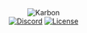 <div align="center">  
 	<img src="https://cdn.discordapp.com/attachments/842474300539666524/842844919923081247/unknown.png" alt="Karbon">  
	<br>  
    <a href="https://discord.gg/sxWKUf2VHT"><img src="https://img.shields.io/discord/842462585639141396?color=7289DA&label=Discord" alt="Discord"></a>
    <a href="LICENSE"><img src="https://img.shields.io/github/license/karbonpowered/karbonpowered" alt="License"></a>
</div>